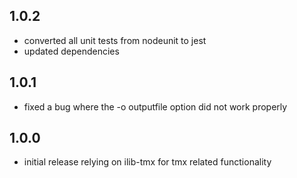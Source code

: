 ## 1.0.2

-   converted all unit tests from nodeunit to jest
-   updated dependencies

## 1.0.1

-   fixed a bug where the -o outputfile option did not work properly

## 1.0.0

-   initial release relying on ilib-tmx for tmx related functionality
